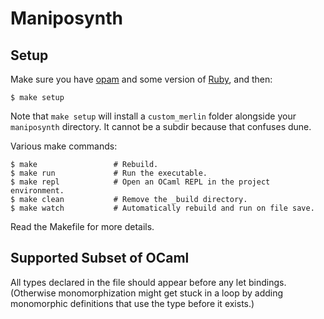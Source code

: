 # Maniposynth

## Setup

Make sure you have [opam](https://opam.ocaml.org/) and some version of [Ruby](https://www.ruby-lang.org/en/), and then:

```
$ make setup
```

Note that `make setup` will install a `custom_merlin` folder alongside your `maniposynth` directory. It cannot be a subdir because that confuses dune.

Various make commands:

```
$ make                 # Rebuild.
$ make run             # Run the executable.
$ make repl            # Open an OCaml REPL in the project environment.
$ make clean           # Remove the _build directory.
$ make watch           # Automatically rebuild and run on file save.
```

Read the Makefile for more details.

## Supported Subset of OCaml

All types declared in the file should appear before any let bindings. (Otherwise monomorphization might get stuck in a loop by adding monomorphic definitions that use the type before it exists.)
